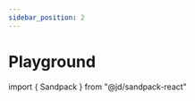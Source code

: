 ```yaml
---
sidebar_position: 2
---
```


# Playground

import { Sandpack } from "@jd/sandpack-react"

<Sandpack template="react" theme="codesandbox-dark"/>
